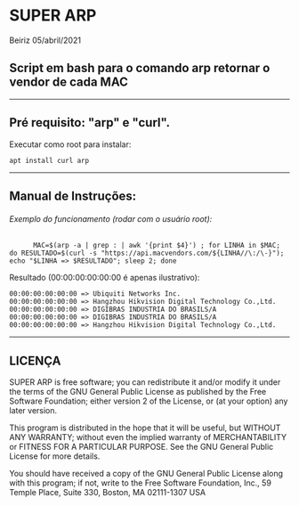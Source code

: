 # SUPER ARP

Beiriz 05/abril/2021

## Script em bash para o comando arp retornar o vendor de cada MAC

------------------------------------------------------------------------

## Pré requisito: "arp" e "curl".

Executar como root para instalar:

```
apt install curl arp
```

------------------------------------------------------------------------
## Manual de Instruções:

###### Exemplo do funcionamento (rodar com o usuário root):

```
      MAC=$(arp -a | grep : | awk '{print $4}') ; for LINHA in $MAC; do RESULTADO=$(curl -s "https://api.macvendors.com/${LINHA//\:/\-}"); echo "$LINHA => $RESULTADO"; sleep 2; done
```

Resultado (00:00:00:00:00:00 é apenas ilustrativo):

```
00:00:00:00:00:00 => Ubiquiti Networks Inc.
00:00:00:00:00:00 => Hangzhou Hikvision Digital Technology Co.,Ltd.
00:00:00:00:00:00 => DIGIBRAS INDUSTRIA DO BRASILS/A
00:00:00:00:00:00 => DIGIBRAS INDUSTRIA DO BRASILS/A
00:00:00:00:00:00 => Hangzhou Hikvision Digital Technology Co.,Ltd.
```

------------------------------------------------------------------------
## LICENÇA

SUPER ARP is free software; you can redistribute it and/or modify
it under the terms of the GNU General Public License as published by
the Free Software Foundation; either version 2 of the License, or
(at your option) any later version.

This program is distributed in the hope that it will be useful,
but WITHOUT ANY WARRANTY; without even the implied warranty of
MERCHANTABILITY or FITNESS FOR A PARTICULAR PURPOSE.  See the
GNU General Public License for more details.

You should have received a copy of the GNU General Public License
along with this program; if not, write to the Free Software
Foundation, Inc., 59 Temple Place, Suite 330, Boston, MA  02111-1307  USA